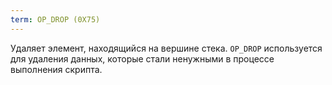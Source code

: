 ```yaml
---
term: OP_DROP (0X75)
---
```


Удаляет элемент, находящийся на вершине стека. `OP_DROP` используется для удаления данных, которые стали ненужными в процессе выполнения скрипта.